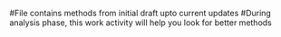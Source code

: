 #File contains methods from initial draft upto current updates
#During analysis phase, this work activity will help you look for better methods
